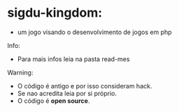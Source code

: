 # sigdu-kingdom:

- um jogo visando o desenvolvimento de jogos em php   

Info:

- Para mais infos leia na pasta read-mes

Warning:

- O código é antigo e por isso consideram hack. 
- Se nao acredita leia por si próprio. 
- O código é <b>open source</b>.      


